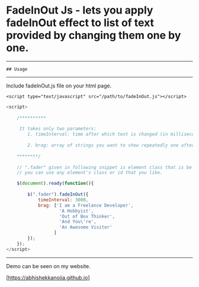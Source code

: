 # FadeInOut Js - lets you apply fadeInOut effect to list of text provided by changing them one by one.

--------------
	## Usage
--------------
Include fadeInOut.js file on your html page.

`<script type="text/javascript" src="/path/to/fadeInOut.js"></script>`
``` javascript
<script>
	
	/**********
		
	 It takes only two parameters:
	 	1. timeInterval: time after which text is changed (in milliseconds). e.g 3000 means 3 second.
	 	
	 	2. brag: array of strings you want to show repeatedly one after the other. 
	 	
	********/
	
	// ".fader" given in following snippet is element class that is be used by fadeInOut-js to display text.
	// you can use any element's class or id that you like.

	$(document).ready(function(){
	
		$(".fader").fadeInOut({
			timeInterval: 3000,
			brag: ['I am a Freelance Developer',
					'A Hobbyist',
					'Out of Box Thinker',
					'And You\'re',
					'An Awesome Visitor'
				  ]
		});
	});
</script>
```	
	
--------------------------
Demo can be seen on my website.

[https://abhishekkanojia.github.io]


	
